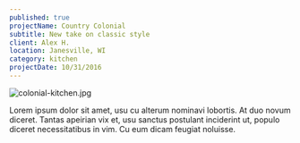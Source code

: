 ```yaml
---
published: true
projectName: Country Colonial
subtitle: New take on classic style
client: Alex H.
location: Janesville, WI
category: kitchen
projectDate: 10/31/2016
---
```

![colonial-kitchen.jpg]({{site.baseurl}}/img/portfolio/colonial-kitchen.jpg)

Lorem ipsum dolor sit amet, usu cu alterum nominavi lobortis. At duo novum diceret. Tantas apeirian vix et, usu sanctus postulant inciderint ut, populo diceret necessitatibus in vim. Cu eum dicam feugiat noluisse.